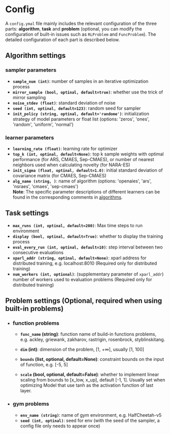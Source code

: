 
# Config  
A `config.ymal` file mainly includes the relevant configuration of the three parts: **algorithm**, **task** and **problem** (optional, you can modify the configuration of built-in issues such as `RLProblem` and `FuncProblem`).
The detailed configuration of each part is described below.


## Algorithm settings
### sampler parameters
+ **`sample_num (int)`**: number of samples in an iterative optimization process
+ **`mirror_sample (bool, optinal, default=true)`**: whether use the trick of mirror sampling
+ **`noise_stdev (float)`**: standard deviation of noise
+ **`seed (int, optinal, default=123)`**: random seed for sampler
+ **`init_policy (string, optinal, default='randome')`**: initialization strategy of model parameters or float list (options: 'zeros', 'ones', 'random', 'uniform', 'normal')

### learner parameters
+ **`learning_rate (float)`**: learning rate for optimizer
+ **`top_k (int, optinal, default=None)`**: top k sample weights with optimal performance (for ARS, CMAES, Sep-CMAES), or number of nearest neighbors used when calculating novelty (for NARA-ES)
+ **`init_sigma (float, optinal, default=1.0)`**: initial standard deviation of covariance matrix (for CMAES, Sep-CMAES)
+ **`alg_name (string, )`**: name of algorithm (options: 'openaies', 'ars', 'nsraes', 'cmaes', 'sep-cmaes')     
**Note**: The specific parameter descriptions of different learners can be found in the corresponding comments in [algorithms](../../esbox/algorithms/).

## Task settings
+ **`max_runs (int, optinal, default=200)`**: Max time steps to run environment
+ **`display (bool, optinal, default=True)`**: whether to display the training process
+ **`eval_every_run (int, optinal, default=10)`**: step interval between two consecutive evaluations
+ **`xparl_addr (string, optinal, default=None)`**: xparl address for distributed training, e.g. localhost:8010 (Required only for distributed training)
+ **`num_workers (int, optional)`**: (supplementary parameter of `xparl_addr`) number of workers used to evaluation problems (Required only for distributed training)


## Problem settings (Optional, required when using built-in problems)
+ ### function problems
    + **`func_name` (string)**: function name of build-in functions problems, e.g. ackley, griewank, zakharov, rastrigin, rosenbrock, styblinskitang.
    + **`dim` (int)**: dimension of the problem, [1, $+\infty$], usually [1, 100]
    + **`bounds` (list, optional, default=None)**: constraint bounds on the input of function, e.g. [-5, 5]

    + **`scale` (bool, optional, default=False)**: whether to implement linear scaling from bounds to [x_low, x_up], default [-1, 1]. Usually set when optimizing Model that use tanh as the activation function of last layer.

+ ### gym problems
    + **`env_name (string)`**: name of gym environment, e.g. HalfCheetah-v5
    + **`seed (int, optinal)`**: seed for env (with the seed of the sampler, a config file only needs to appear once)

